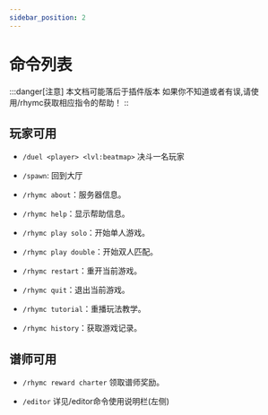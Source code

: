 ```yaml
---
sidebar_position: 2
---
```

# 命令列表

:::danger[注意]
本文档可能落后于插件版本
如果你不知道或者有误,请使用/rhymc获取相应指令的帮助！
::

## 玩家可用

- `/duel <player> <lvl:beatmap>` 决斗一名玩家

- `/spawn`: 回到大厅

- `/rhymc about`：服务器信息。

- `/rhymc help`：显示帮助信息。

- `/rhymc play solo`：开始单人游戏。

- `/rhymc play double`：开始双人匹配。

- `/rhymc restart`：重开当前游戏。

- `/rhymc quit`：退出当前游戏。

- `/rhymc tutorial`：重播玩法教学。

- `/rhymc history`：获取游戏记录。

## 谱师可用

- `/rhymc reward charter` 领取谱师奖励。

- `/editor` 详见/editor命令使用说明栏(左侧)
